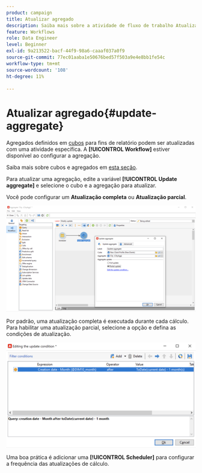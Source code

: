 ```yaml
---
product: campaign
title: Atualizar agregado
description: Saiba mais sobre a atividade de fluxo de trabalho Atualizar agregado
feature: Workflows
role: Data Engineer
level: Beginner
exl-id: 9a213522-bacf-44f9-98a6-caaaf037a0f9
source-git-commit: 77ec01aaba1e50676bed57f503a9e4e8bb1fe54c
workflow-type: tm+mt
source-wordcount: '108'
ht-degree: 11%

---
```


# Atualizar agregado{#update-aggregate}

Agregados definidos em [cubos](../../v8/reporting/gs-cubes.md) para fins de relatório podem ser atualizadas com uma atividade específica. A **[!UICONTROL Workflow]** estiver disponível ao configurar a agregação.

Saiba mais sobre cubos e agregados em [esta seção](../../v8/reporting/customize-cubes.md#calculate-and-use-aggregates).

Para atualizar uma agregação, edite a variável **[!UICONTROL Update aggregate]** e selecione o cubo e a agregação para atualizar.

Você pode configurar um **Atualização completa** ou **Atualização parcial**.

![](assets/update-aggregate-details.png)

Por padrão, uma atualização completa é executada durante cada cálculo. Para habilitar uma atualização parcial, selecione a opção e defina as condições de atualização.

![](assets/update-aggregate-partial.png)

Uma boa prática é adicionar uma **[!UICONTROL Scheduler]** para configurar a frequência das atualizações de cálculo.
